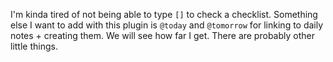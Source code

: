 I'm kinda tired of not being able to type `[]` to check a checklist. Something else I want to add with this plugin is `@today` and `@tomorrow` for linking to daily notes + creating them. We will see how far I get. There are probably other little things. 